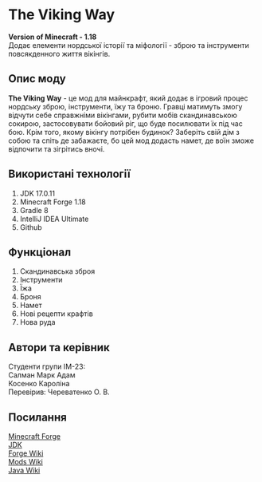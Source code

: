 # The Viking Way
**Version of Minecraft - 1.18**  
Додає елементи нордської історії та міфології - зброю та інструменти повсякденного життя вікінгів.
## Опис моду
**The Viking Way** - це мод для майнкрафт, який додає в ігровий процес нордську зброю, інструменти, їжу та броню.
Гравці матимуть змогу відчути себе справжніми вікінгами, рубити мобів скандинавською сокирою, застосовувати бойовий ріг, що буде посилювати їх під час бою. Крім того, якому вікінгу потрібен будинок? Заберіть свій дім з собою та спіть де забажаєте, бо цей мод додасть намет, де воїн зможе відпочити та зігрітись вночі.
## Використані технології 
1. JDK 17.0.11
2. Minecraft Forge 1.18
3. Gradle 8
4. IntelliJ IDEA Ultimate
5. Github
## Функціонал
1. Скандинавська зброя
2. Інструменти
3. Їжа
4. Броня
5. Намет
6. Нові рецепти крафтів
7. Нова руда
## Автори та керівник
Студенти групи ІМ-23:  
Салман Марк Адам  
Косенко Кароліна  
Перевірив:   Череватенко О. В.  
## Посилання
[Minecraft Forge](https://files.minecraftforge.net/net/minecraftforge/forge/index_1.18.html)  
[JDK](https://adoptium.net/temurin/releases/?version=17)  
[Forge Wiki](https://docs.minecraftforge.net/)  
[Mods Wiki](https://minecraft.fandom.com/wiki/Mods)  
[Java Wiki](https://docs.oracle.com/en/java/)
